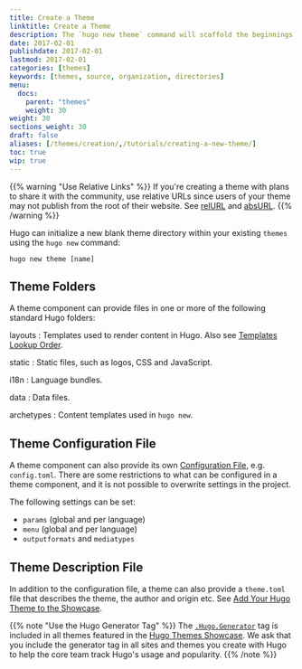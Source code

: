```yaml
---
title: Create a Theme
linktitle: Create a Theme
description: The `hugo new theme` command will scaffold the beginnings of a new theme for you to get you on your way.
date: 2017-02-01
publishdate: 2017-02-01
lastmod: 2017-02-01
categories: [themes]
keywords: [themes, source, organization, directories]
menu:
  docs:
    parent: "themes"
    weight: 30
weight: 30
sections_weight: 30
draft: false
aliases: [/themes/creation/,/tutorials/creating-a-new-theme/]
toc: true
wip: true
---
```


{{% warning "Use Relative Links" %}}
If you're creating a theme with plans to share it with the community, use relative URLs since users of your theme may not publish from the root of their website. See [relURL](/functions/relurl) and [absURL](/functions/absurl).
{{% /warning %}}

Hugo can initialize a new blank theme directory within your existing `themes` using the `hugo new` command:

```
hugo new theme [name]
```

## Theme Folders

A theme component can provide files in one or more of the following standard Hugo folders:

layouts
: Templates used to render content in Hugo. Also see [Templates Lookup Order](/templates/lookup-order/).

static
: Static files, such as logos, CSS and JavaScript.

i18n
: Language bundles.

data
: Data files.

archetypes
: Content templates used in `hugo new`.


## Theme Configuration File

A theme component can also provide its own [Configuration File](/getting-started/configuration/), e.g. `config.toml`. There are some restrictions to what can be configured in a theme component, and it is not possible to overwrite settings in the project.

The following settings can be set:

* `params` (global and per language)
* `menu` (global and per language)
* `outputformats` and `mediatypes`


## Theme Description File

In addition to the configuration file, a theme can also provide a `theme.toml` file that describes the theme, the author and origin etc. See [Add Your Hugo Theme to the Showcase](/contribute/themes/).


{{% note "Use the Hugo Generator Tag" %}}
The [`.Hugo.Generator`](/variables/hugo/) tag is included in all themes featured in the [Hugo Themes Showcase](http://themes.gohugo.io). We ask that you include the generator tag in all sites and themes you create with Hugo to help the core team track Hugo's usage and popularity.
{{% /note %}}



